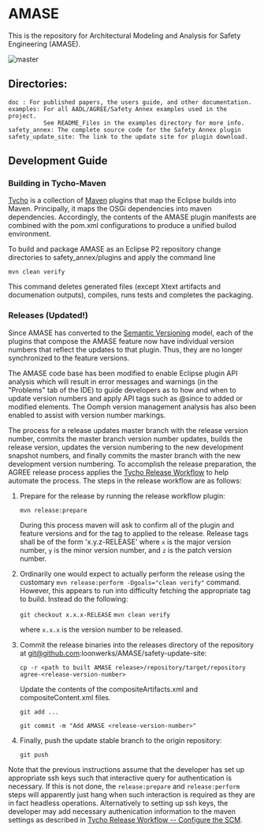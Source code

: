 # AMASE
This is the repository for Architectural Modeling and Analysis for Safety Engineering (AMASE). 

![master](https://github.com/loonwerks/AMASE/actions/workflows/maven.yml/badge.svg)

Directories:
-----------
	doc : For published papers, the users guide, and other documentation. 
	examples: For all AADL/AGREE/Safety Annex examples used in the project. 
			  See README_Files in the examples directory for more info.
	safety_annex: The complete source code for the Safety Annex plugin
	safety_update_site: The link to the update site for plugin download.

## Development Guide

### Building in Tycho-Maven

[Tycho](https://www.eclipse.org/tycho/) is a collection of
[Maven](https://maven.apache.org/) plugins that map the Eclipse builds
into Maven.  Principally, it maps the OSGi dependencies into maven
dependencies.  Accordingly, the contents of the AMASE plugin manifests
are combined with the pom.xml configurations to produce a unified
builod environment.

To build and package AMASE as an Eclipse P2 repository change directories
to safety_annex/plugins and apply the command line

`mvn clean verify`

This command deletes generated files (except Xtext artifacts and
documenation outputs), compiles, runs tests and completes the
packaging.

### Releases (Updated!)

Since AMASE has converted to the [Semantic
Versioning](https://semver.org/) model, each of the plugins that
compose the AMASE feature now have
individual version numbers that reflect the updates to that plugin.
Thus, they are no longer synchronized to the feature versions.

The AMASE code base has been modified to enable Eclipse plugin API
analysis which will result in error messages and warnings (in the
"Problems" tab of the IDE) to guide developers as to how and when to
update version numbers and apply API tags such as @since to added or
modified elements.  The Oomph version management analysis has also
been enabled to assist with version number markings.

The process for a release updates master branch with the release
version number, commits the master branch version number updates,
builds the release version, updates the version numbering to the new
development snapshot numbers, and finally commits the master branch
with the new development version numbering.  To accomplish the release
preparation, the AGREE release process applies the [Tycho Release
Workflow](https://wiki.eclipse.org/Tycho/Release_Workflow) to help
automate the process.  The steps in the release workflow are as
follows:

1. Prepare for the release by running the release workflow plugin:

   `mvn release:prepare`

   During this process maven will ask to confirm all of the plugin and
   feature versions and for the tag to applied to the
   release. Release tags shall be of the form 'x.y.z-RELEASE' where
   `x` is the major version number, `y` is the minor version number,
   and `z` is the patch version number.

1. Ordinarily one would expect to actually perform the release using
   the customary `mvn release:perform -Dgoals="clean verify"` command.
   However, this appears to run into difficulty fetching the appropriate
   tag to build.  Instead do the following:

   `git checkout x.x.x-RELEASE`
   `mvn clean verify`

   where `x.x.x` is the version number to be released.

1. Commit the release binaries into the releases directory of the repository at
   git@github.com:loonwerks/AMASE/safety-update-site:

   `cp -r <path to built AMASE release>/repository/target/repository agree-<release-version-number>`

   Update the contents of the compositeArtifacts.xml and compositeContent.xml files.

   `git add ...`

   `git commit -m "Add AMASE <release-version-number>"`

1. Finally, push the update stable branch to the origin repository:

   `git push`

Note that the previous instructions assume that the developer has set
up appropriate ssh keys such that interactive query for authentication
is necessary.  If this is not done, the `release:prepare` and
`release:perform` steps will apparently just hang when such
interaction is required as they are in fact headless operations.
Alternatively to setting up ssh keys, the developer may add necessary
authenication information to the maven settings as described in [Tycho
Release Workflow -- Configure the
SCM](https://wiki.eclipse.org/Tycho/Release_Workflow#Configure_the_SCM).
